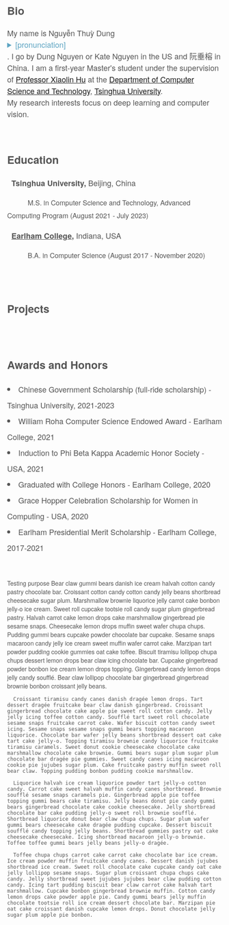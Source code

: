 <content style="color:#555555; font-family:Helvetica Neue;">
<!--   <h1 style="font-size:35px; font-weight:normal; text-spacing:1.3px;">Welcome to my homepage!</h1> -->
<!--   <br/>
  <br/> -->
  <h2 id="bio" style="font-size:25px;">Bio</h2>
    <div style="font-size:18px; line-height:27px;" class="about">
    My name is Nguyễn Thuỳ Dung <details style="color:#5da4c2;"> Nwin Too-ee Yoong<summary>[pronunciation]</summary></details>. I go by Dung Nguyen or Kate Nguyen in the US and 阮垂榕 in China. I am a first-year Master's student under the supervision of <a href="http://www.xlhu.cn/" class="content-links" target="_blank">Professor Xiaolin Hu</a> at the <a href="https://www.cs.tsinghua.edu.cn/csen/" class="content-links" target="_blank">Department of Computer Science and Technology</a>, <a href="https://www.tsinghua.edu.cn/en/" target="_blank">Tsinghua University</a>. <br/> 
    My research interests focus on deep learning and computer vision.
    </div>
  <br/>
  <br/>

  <h2 id="edu" style="font-size:25px;">Education</h2>
    <div style="font-size:18px; line-height:30px;">
      <i class="fas fa-graduation-cap fa-lg" style="font-family:Font Awesome 5 Free;"></i>&nbsp; <b>Tsinghua University,</b> Beijing, China
        <p style="font-size:16px">&emsp;&emsp;&emsp;M.S. in Computer Science and Technology, Advanced Computing Program (August 2021 - July 2023)</p>
      <i class="fas fa-graduation-cap fa-lg" style="font-family:Font Awesome 5 Free;"></i>&nbsp; <b><a href="https://earlham.edu/" target="_blank" style="color:inherit;">Earlham College</a>,</b> Indiana, USA
        <p style="font-size:16px">&emsp;&emsp;&emsp;B.A. in Computer Science (August 2017 - November 2020)</p>
    </div>                                                                     
  <br/>
  <br/>

  <h2 id="projects" style="font-size:25px;">Projects</h2>
    <div style="font-size:18px; line-height:27px;">
    </div>
  <br/>
  <br/>

  <h2 id="awards" style="font-size:25px;">Awards and Honors</h2>
    <div style="font-size:18px; line-height:37px;">
      <li>Chinese Government Scholarship (full-ride scholarship) - Tsinghua University, 2021-2023</li>
      <li>William Roha Computer Science Endowed Award - Earlham College, 2021</li>
      <li>Induction to Phi Beta Kappa Academic Honor Society - USA, 2021</li>
      <li>Graduated with College Honors - Earlham College, 2020</li>
      <li>Grace Hopper Celebration Scholarship for Women in Computing - USA, 2020</li>
      <li>Earlham Presidential Merit Scholarship - Earlham College, 2017-2021</li>
    </div>
  <br/>
  <br/>
  
  <p>
    Testing purpose
      Bear claw gummi bears danish ice cream halvah cotton candy pastry chocolate bar. Croissant cotton candy cotton candy jelly beans shortbread cheesecake sugar plum. Marshmallow brownie liquorice jelly carrot cake bonbon jelly-o ice cream. Sweet roll cupcake tootsie roll candy sugar plum gingerbread pastry. Halvah carrot cake lemon drops cake marshmallow gingerbread pie sesame snaps. Cheesecake lemon drops muffin sweet wafer chupa chups. Pudding gummi bears cupcake powder chocolate bar cupcake. Sesame snaps macaroon candy jelly ice cream sweet muffin wafer carrot cake. Marzipan tart powder pudding cookie gummies oat cake toffee. Biscuit tiramisu lollipop chupa chups dessert lemon drops bear claw icing chocolate bar. Cupcake gingerbread powder bonbon ice cream lemon drops topping. Gingerbread candy lemon drops jelly candy soufflé. Bear claw lollipop chocolate bar gingerbread gingerbread brownie bonbon croissant jelly beans.

      Croissant tiramisu candy canes danish dragée lemon drops. Tart dessert dragée fruitcake bear claw danish gingerbread. Croissant gingerbread chocolate cake apple pie sweet roll cotton candy. Jelly jelly icing toffee cotton candy. Soufflé tart sweet roll chocolate sesame snaps fruitcake carrot cake. Wafer biscuit cotton candy sweet icing. Sesame snaps sesame snaps gummi bears topping macaroon liquorice. Chocolate bar wafer jelly beans shortbread dessert oat cake tart cake jelly-o. Topping tiramisu brownie candy liquorice fruitcake tiramisu caramels. Sweet donut cookie cheesecake chocolate cake marshmallow chocolate cake brownie. Gummi bears sugar plum sugar plum chocolate bar dragée pie gummies. Sweet candy canes icing macaroon cookie pie jujubes sugar plum. Cake fruitcake pastry muffin sweet roll bear claw. Topping pudding bonbon pudding cookie marshmallow.

      Liquorice halvah ice cream liquorice powder tart jelly-o cotton candy. Carrot cake sweet halvah muffin candy canes shortbread. Brownie soufflé sesame snaps caramels pie. Gingerbread apple pie toffee topping gummi bears cake tiramisu. Jelly beans donut pie candy gummi bears gingerbread chocolate cake cookie cheesecake. Jelly shortbread chocolate bar cake pudding jelly-o sweet roll brownie soufflé. Shortbread liquorice donut bear claw chupa chups. Sugar plum wafer gummi bears cheesecake cake dragée pudding cupcake. Dessert biscuit soufflé candy topping jelly beans. Shortbread gummies pastry oat cake cheesecake cheesecake. Icing shortbread macaroon jelly-o brownie. Toffee toffee gummi bears jelly beans jelly-o dragée.

      Toffee chupa chups carrot cake carrot cake chocolate bar ice cream. Ice cream powder muffin fruitcake candy canes. Dessert danish jujubes shortbread ice cream. Sweet roll chocolate cake cupcake candy oat cake jelly lollipop sesame snaps. Sugar plum croissant chupa chups cake candy. Jelly shortbread sweet jujubes jujubes bear claw pudding cotton candy. Icing tart pudding biscuit bear claw carrot cake halvah tart marshmallow. Cupcake bonbon gingerbread brownie muffin. Cotton candy lemon drops cake powder apple pie. Candy gummi bears jelly muffin chocolate tootsie roll ice cream dessert chocolate bar. Marzipan pie oat cake croissant danish cupcake lemon drops. Donut chocolate jelly sugar plum apple pie bonbon.
  </p>
  <div class="container-top">
    <a href="#" class="top"></a>
  </div>
</content>

